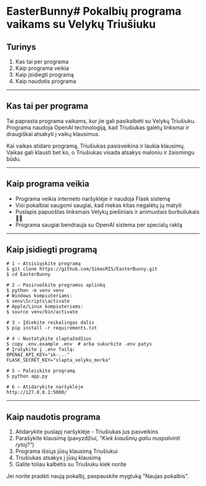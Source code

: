# EasterBunny# Pokalbių programa vaikams su Velykų Triušiuku

## Turinys

1. Kas tai per programa
2. Kaip programa veikia
3. Kaip įsidiegti programą
4. Kaip naudotis programa

---

## Kas tai per programa

Tai paprasta programa vaikams, kur jie gali pasikalbėti su Velykų Triušiuku. Programa naudoja OpenAI technologiją, kad Triušiukas galėtų linksmai ir draugiškai atsakyti į vaikų klausimus.

Kai vaikas atidaro programą, Triušiukas pasisveikina ir laukia klausimų. Vaikas gali klausti bet ko, o Triušiukas visada atsakys maloniu ir žaismingu būdu.

---

## Kaip programa veikia

- Programa veikia interneto naršyklėje ir naudoja Flask sistemą
- Visi pokalbiai saugomi saugiai, kad niekas kitas negalėtų jų matyti
- Puslapis papuoštas linksmais Velykų piešiniais ir animuotais burbuliukais 🐰🥚
- Programa saugiai bendrauja su OpenAI sistema per specialų raktą

---

## Kaip įsidiegti programą

```
# 1 — Atsisiųskite programą
$ git clone https://github.com/SimasRIS/EasterBunny.git
$ cd EasterBunny

# 2 — Pasiruoškite programos aplinką
$ python -m venv venv
# Windows kompiuteriams:
$ venv\Scripts\activate
# Apple/Linux kompiuteriams:
$ source venv/bin/activate

# 3 — Įdiekite reikalingas dalis
$ pip install -r requirements.txt

# 4 — Nustatykite slaptažodžius
$ copy .env.example .env  # arba sukurkite .env patys
# Įrašykite į .env failą:
OPENAI_API_KEY="sk-..."
FLASK_SECRET_KEY="slapta_velyku_morka"

# 5 — Paleiskite programą
$ python app.py

# 6 — Atidarykite naršyklėje
http://127.0.0.1:5000/
```

---

## Kaip naudotis programa

1. Atidarykite puslapį naršyklėje - Triušiukas jus pasveikins
2. Parašykite klausimą (pavyzdžiui, *"Kiek kiaušinių galiu nuspalvinti rytoj?"*)
3. Programa išsiųs jūsų klausimą Triušiukui
4. Triušiukas atsakys į jūsų klausimą
5. Galite toliau kalbėtis su Triušiuku kiek norite

Jei norite pradėti naują pokalbį, paspauskite mygtuką "Naujas pokalbis".